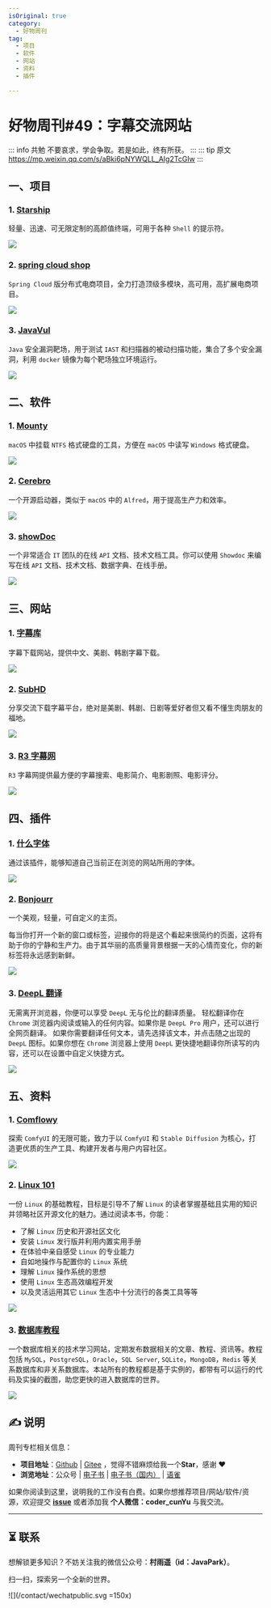 ```yaml
---
isOriginal: true
category:
  - 好物周刊
tag:
  - 项目
  - 软件
  - 网站
  - 资料
  - 插件

---
```


# 好物周刊#49：字幕交流网站

::: info 共勉
不要哀求，学会争取。若是如此，终有所获。
:::
::: tip 原文
https://mp.weixin.qq.com/s/aBki6pNYWQLL_AIg2TcGIw
:::

## 一、项目

### 1. [Starship](https://github.com/starship/starship)

轻量、迅速、可无限定制的高颜值终端，可用于各种 `Shell` 的提示符。

![](assets/0316-0322/chrome_1710328246.webp)

### 2. [spring cloud shop](https://github.com/SiGuiyang/spring-cloud-shop)

`Spring Cloud` 版分布式电商项目，全力打造顶级多模块，高可用，高扩展电商项目。

![](assets/0316-0322/chrome_1710374180.webp)

### 3. [JavaVul](https://github.com/lokerxx/JavaVul)

`Java` 安全漏洞靶场，用于测试 `IAST` 和扫描器的被动扫描功能，集合了多个安全漏洞，利用 `docker` 镜像为每个靶场独立环境运行。

![](assets/0316-0322/chrome_1710374150.webp)

## 二、软件

### 1. [Mounty](https://mounty.app/)

`macOS` 中挂载 `NTFS` 格式硬盘的工具，方便在 `macOS` 中读写 `Windows` 格式硬盘。

![](assets/0316-0322/chrome_1710330200.webp)

### 2. [Cerebro](https://github.com/cerebroapp/cerebro)

一个开源启动器，类似于 `macOS` 中的 `Alfred`，用于提高生产力和效率。

![](assets/0316-0322/chrome_1710330376.webp)

### 3. [showDoc](https://github.com/star7th/showdoc)

一个非常适合 `IT` 团队的在线 `API` 文档、技术文档工具。你可以使用 `Showdoc` 来编写在线 `API` 文档、技术文档、数据字典、在线手册。

![](assets/0316-0322/chrome_1710330778.webp)

## 三、网站

### 1. [字幕库](https://srtku.com/)

字幕下载网站，提供中文、美剧、韩剧字幕下载。

![](assets/0316-0322/20240227-1708992014.webp)

### 2. [SubHD](https://subhd.tv/)

分享交流下载字幕平台，绝对是美剧、韩剧、日剧等爱好者但又看不懂生肉朋友的福地。

![](assets/0316-0322/20240227-1708992031.webp)

### 3. [R3 字幕网](https://r3sub.com/)

`R3` 字幕网提供最方便的字幕搜索、电影简介、电影剧照、电影评分。

![](assets/0316-0322/20240227-1708992069.webp)

## 四、插件

### 1. [什么字体](https://chromewebstore.google.com/detail/什么字体-找字体/acpcapnaopbhbelhmbbmppghilclpkep)

通过该插件，能够知道自己当前正在浏览的网站所用的字体。

![](assets/0316-0322/20240306-1709684117.webp)

### 2. [Bonjourr](https://chromewebstore.google.com/detail/dlnejlppicbjfcfcedcflplfjajinajd)

一个美观，轻量，可自定义的主页。

每当你打开一个新的窗口或标签，迎接你的将是这个看起来很简约的页面，这将有助于你的宁静和生产力。由于其华丽的高质量背景根据一天的心情而变化，你的新标签将永远感到新鲜。

![](assets/0316-0322/20240306-1709684303.webp)

### 3. [DeepL 翻译](https://chromewebstore.google.com/detail/cofdbpoegempjloogbagkncekinflcnj)

无需离开浏览器，你便可以享受 `DeepL` 无与伦比的翻译质量。 轻松翻译你在 `Chrome` 浏览器内阅读或输入的任何内容。如果你是 `DeepL Pro` 用户，还可以进行全网页翻译。 如果你需要翻译任何文本，请先选择该文本，并点击随之出现的 `DeepL` 图标。如果你想在 `Chrome` 浏览器上使用 `DeepL` 更快捷地翻译你所读写的内容，还可以在设置中自定义快捷方式。

![](assets/0316-0322/20240306-1709684503.webp)

## 五、资料

### 1. [Comflowy](https://github.com/6174/comflowy)

探索 `ComfyUI` 的无限可能，致力于以 `ComfyUI` 和 `Stable Diffusion` 为核心，打造更优质的生产工具、构建开发者与用户内容社区。

![](assets/0316-0322/chrome_1710208599.webp)

### 2. [Linux 101](https://github.com/ustclug/Linux101-docs)

一份 `Linux` 的基础教程，目标是引导不了解 `Linux` 的读者掌握基础且实用的知识并领略社区开源文化的魅力。通过阅读本书，你能：

- 了解 `Linux` 历史和开源社区文化
- 安装 `Linux` 发行版并利用内置实用手册
- 在体验中亲自感受 `Linux` 的专业能力
- 自如地操作与配置你的 `Linux` 系统
- 理解 `Linux` 操作系统的思想
- 使用 `Linux` 生态高效编程开发
- 以及灵活运用其它 `Linux` 生态中十分流行的各类工具等等

![](assets/0316-0322/chrome_1710208574.webp)

### 3. [数据库教程](https://www.sjkjc.com/)

一个数据库相关的技术学习网站，定期发布数据相关的文章、教程、资讯等。教程包括 `MySQL`，`PostgreSQL`，`Oracle`，`SQL Server`, `SQLite`，`MongoDB`，`Redis` 等关系数据库和非关系数据库。本站所有的教程都是基于实例的，都带有可以运行的代码及实操的截图，助您更快的进入数据库的世界。

![](assets/0316-0322/chrome_1710287927.webp)

## ✍️ 说明

周刊专栏相关信息：

- **项目地址**：[Github](https://github.com/cunyu1943/JavaPark/) | [Gitee](https://gitee.com/cunyu1943/JavaPark/) ，觉得不错麻烦给我一个**Star**，感谢 ❤️
- **浏览地址**：公众号 | [电子书](https://cunyu1943.github.io/) | [电子书（国内）](https://cunyu1943.gitee.io/) | [语雀](https://yuque.com/cunyu1943)

如果你阅读到这里，说明我的工作没有白费。如果你想推荐项目/网站/软件/资源，欢迎提交 **[issue](https://github.com/cunyu1943/JavaPark/issues)** 或者添加我 **个人微信：coder_cunYu** 与我交流。

---

## ⏳ 联系

想解锁更多知识？不妨关注我的微信公众号：**村雨遥（id：JavaPark）**。

扫一扫，探索另一个全新的世界。

![](/contact/wechatpublic.svg =150x)

<Share colorful />

